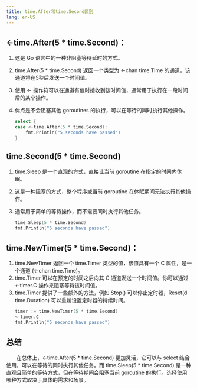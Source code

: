 ```yaml
---
title: time.After和time.Second区别
lang: en-US
---
```


## <-time.After(5 * time.Second)：

1. 这是 Go 语言中的一种非阻塞等待延时的方式。
2. time.After(5 * time.Second) 返回一个类型为 <-chan time.Time 的通道，该通道将在5秒后发送一个时间值。
3. 使用 <- 操作符可以在通道有值时接收到该时间值，通常用于执行在一段时间后的某个操作。
4. 优点是不会阻塞其他 goroutines 的执行，可以在等待的同时执行其他操作。

    ```go
    select {
    case <-time.After(5 * time.Second):
        fmt.Println("5 seconds have passed")
    }
    ```

## time.Second(5 * time.Second)

1. time.Sleep 是一个直观的方式，直接让当前 goroutine 在指定的时间内休眠。
2. 这是一种阻塞的方式，整个程序或当前 goroutine 在休眠期间无法执行其他操作。
3. 通常用于简单的等待操作，而不需要同时执行其他任务。

    ```go
    time.Sleep(5 * time.Second)
    fmt.Println("5 seconds have passed")
    ```

## time.NewTimer(5 * time.Second)：

1. time.NewTimer 返回一个 time.Timer 类型的值，该值具有一个 C 属性，是一个通道 (<-chan time.Time)。
2. time.Timer 可以在预定的时间之后向其 C 通道发送一个时间值。你可以通过 <-timer.C 操作来阻塞等待该时间值。
3. time.Timer 提供了一些额外的方法，例如 Stop() 可以停止定时器，Reset(d time.Duration) 可以重新设置定时器的持续时间。
    ```go
    timer := time.NewTimer(5 * time.Second)
    <-timer.C
    fmt.Println("5 seconds have passed")
    ```

## 总结

&emsp;&emsp;在总体上，<-time.After(5 * time.Second) 更加灵活，它可以与 select 结合使用，可以在等待的同时执行其他任务。而 time.Sleep(5 * time.Second) 是一种直观且简单的等待方式，但在等待期间会阻塞当前 goroutine 的执行。选择使用哪种方式取决于具体的需求和场景。
